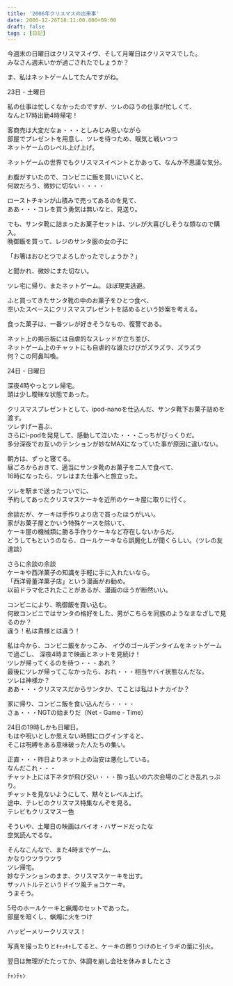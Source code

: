 ```yaml
---
title: '2006年クリスマスの出来事'
date: 2006-12-26T18:11:00.000+09:00
draft: false
tags : [日記]
---
```


今週末の日曜日はクリスマスイヴ、そして月曜日はクリスマスでした。  
みなさん週末いかが過ごされたでしょうか？  
  
  
ま、私はネットゲームしてたんですがね。  
  
23日 - 土曜日  
  
私の仕事は忙しくなかったのですが、ツレのほうの仕事が忙しくて、  
なんと17時出勤4時帰宅！  
  
客商売は大変だなぁ・・・としみじみ思いながら  
部屋でプレゼントを用意し、ツレを待つため、眠気と戦いつつ  
ネットゲームのレベル上げ上げ。  
  
ネットゲームの世界でもクリスマスイベントとかあって、なんか不思議な気分。  
  
お腹がすいたので、コンビニに飯を買いにいくと、  
何故だろう、微妙に切ない・・・・  
  
ローストチキンが山積みで売ってあるのを見て、  
ああ・・・コレを買う勇気は無いなと、見送り。  
  
でも、サンタ靴に詰まったお菓子セットは、ツレが大喜びしそうな類なので購入。  
晩御飯を買って、レジのサンタ服の女の子に  
  
「お箸はおひとつでよろしかったでしょうか？」  
  
と聞かれ、微妙にまた切ない。  
  
  
ツレ宅に帰り、またネットゲーム。 ほぼ現実逃避。  
  
  
ふと買ってきたサンタ靴の中のお菓子をひとつ食べ、  
空いたスペースにクリスマスプレゼントを詰めるという妙案を考える。  
  
食った菓子は、一番ツレが好きそうなもの、復讐である。  
  
ネット上の掲示板には自虐的なスレッドが立ち並び、  
ネットゲーム上のチャットにも自虐的な雄たけびがズラズラ、ズラズラ  
何？この阿鼻叫喚。  
  
24日 - 日曜日  
  
深夜4時やっとツレ帰宅。  
頭は少し曖昧な状態であった。  
  
クリスマスプレゼントとして、ipod-nanoを仕込んだ、サンタ靴下お菓子詰めを渡す。  
ツレすげー喜ぶ、  
さらにi-podを発見して、感動して泣いた・・・こっちがびっくりだ。  
多分深夜でお互いのテンションが妙なMAXになっていた事が原因に違いない。  
  
  
  
朝方は、ずっと寝てる。  
昼ごろからおきて、適当にサンタ靴のお菓子を二人で食べて、  
16時になったら、ツレはまた仕事へと旅立った。  
  
ツレを駅まで送ったついでに、  
予約してあったクリスマスケーキを近所のケーキ屋に取りに行く。  
  

余談だが、ケーキは手作りより店で買ったほうがいい。  
家がお菓子屋とかいう特殊ケースを除いて、  
ケーキ屋の機械類に勝る手作りケーキなど存在しないからだ。  
どうしてもというのなら、ロールケーキなら誤魔化しが聞くらしい。（ツレの友達談）  
  
さらに余談の余談  
ケーキや西洋菓子の知識を手軽に手に入れたいなら。  
「西洋骨董洋菓子店」という漫画がお勧め。  
以前ドラマ化されたことがあるが、漫画のほうが断然いい。  

  
  
コンビニにより、晩御飯を買い込む。  
何故コンビニではサンタの格好をした、男がこちらを同族のようなまなざしで見るのか？  
違う！私は貴様とは違う！  
  
私は今から、コンビニ飯をかっこみ、 イヴのゴールデンタイムをネットゲームで過ごし、 深夜4時まで映画とネットを見続け！  
ツレが帰ってくるのを待つ・・・あれ？  
最後にツレが帰ってこなかったら、おれ・・・相当ヤバイ状態なんだな。  
ツレは神様か？  
ああ・・・クリスマスだからサンタか、てことは私はトナカイか？  
  
家に帰り、コンビニ飯を食い込んだら・・・・  
さぁ・・・NGTの始まりだ（Net - Game - Time）  
  
24日の19時しかも日曜日。  
もはや呪いとしか思えない時間にログインすると、  
そこは呪縛をある意味破った人たちの集い。  
  
正直・・・昨日よりネット上の治安は悪化している。  
なんだこれ・・・  
チャット上には下ネタが飛び交い・・・酔っ払いの六次会場のごとき乱れっぷり。  
チャットを見ないようにして、黙々とレベル上げ。  
途中、テレビのクリスマス特集なんぞを見る。  
テレビもクリスマス一色  
  
そういや、土曜日の映画はバイオ・ハザードだったな  
空気読んでるな。  
  
そんなこんなで、また4時までゲーム、  
かなりウツラウツラ  
ツレ帰宅。  
妙なテンションのまま、クリスマスケーキを出す。  
ザッハトルテというドイツ風チョコケーキ。  
うまそう。  
  
5号のホールケーキと蝋燭のセットであった。  
部屋を暗くし、蝋燭に火をつけ  
  
ハッピーメリークリスマス！  
  
写真を撮ったりとｷｬｯｷｬしてると、ケーキの飾りつけのヒイラギの葉に引火。  
  
翌日は無理がたたってか、体調を崩し会社を休みましたとさ  
  
ﾁｬﾝﾁｬﾝ